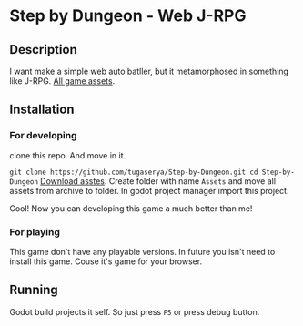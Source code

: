 # Step by Dungeon - Web J-RPG
## Description
I want make a simple web auto batller, but it metamorphosed in something like J-RPG.
[All game assets](https://trevor-pupkin.itch.io/tech-dungeon-roguelite).

## Installation

### For developing
clone this repo. And move in it.

``
git clone https://github.com/tugaserya/Step-by-Dungeon.git
cd Step-by-Dungeon
``
[Download asstes](https://trevor-pupkin.itch.io/tech-dungeon-roguelite).
Create folder with name `Assets` and move all assets from archive to folder.
In godot project manager import this project.

Cool! Now you can developing this game a much better than me!

### For playing

This game don't have any playable versions. In future you isn't need to install this game. Couse it's game for your browser.

## Running

Godot build projects it self. So just press `F5` or press debug button.
